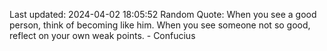 Last updated: 2024-04-02 18:05:52
Random Quote: When you see a good person, think of becoming like him. When you see someone not so good, reflect on your own weak points. - Confucius
